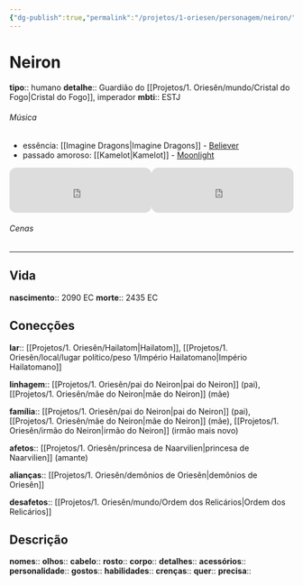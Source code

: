 ```yaml
---
{"dg-publish":true,"permalink":"/projetos/1-oriesen/personagem/neiron/"}
---
```



# Neiron
**tipo**:: humano
**detalhe**:: Guardião do [[Projetos/1. Oriesên/mundo/Cristal do Fogo|Cristal do Fogo]], imperador
**mbti**:: ESTJ


###### Música
- essência: [[Imagine Dragons|Imagine Dragons]] - [Believer](https://open.spotify.com/track/7Izh7zLJGw1Nscd62Exxj4?si=4fb28c295fdd4ef9)
- passado amoroso: [[Kamelot|Kamelot]] - [Moonlight](https://open.spotify.com/track/6rGBb9zI2nFV36n8kdpUrC?si=f1479e03e5614bb0)

<iframe style="border-radius:12px" src="https://open.spotify.com/embed/track/7Izh7zLJGw1Nscd62Exxj4?utm_source=generator" width="50%" height="80" frameBorder="0" allowfullscreen="" allow="autoplay; clipboard-write; encrypted-media; fullscreen; picture-in-picture"></iframe><iframe style="border-radius:12px" src="https://open.spotify.com/embed/track/6rGBb9zI2nFV36n8kdpUrC?utm_source=generator" width="50%" height="80" frameBorder="0" allowfullscreen="" allow="autoplay; clipboard-write; encrypted-media; fullscreen; picture-in-picture"></iframe>


###### Cenas



---
## Vida
**nascimento**:: 2090 EC
**morte**:: 2435 EC


## Conecções
**lar**:: [[Projetos/1. Oriesên/Hailatom|Hailatom]], [[Projetos/1. Oriesên/local/lugar político/peso 1/Império Hailatomano|Império Hailatomano]]

**linhagem**:: [[Projetos/1. Oriesên/pai do Neiron|pai do Neiron]] (pai), [[Projetos/1. Oriesên/mãe do Neiron|mãe do Neiron]] (mãe)

**família**:: [[Projetos/1. Oriesên/pai do Neiron|pai do Neiron]] (pai), [[Projetos/1. Oriesên/mãe do Neiron|mãe do Neiron]] (mãe), [[Projetos/1. Oriesên/irmão do Neiron|irmão do Neiron]] (irmão mais novo)

**afetos**:: [[Projetos/1. Oriesên/princesa de Naarvilien|princesa de Naarvilien]] (amante)

**alianças**:: [[Projetos/1. Oriesên/demônios de Oriesên|demônios de Oriesên]]

**desafetos**:: [[Projetos/1. Oriesên/mundo/Ordem dos Relicários|Ordem dos Relicários]]


## Descrição
**nomes**:: 
**olhos**:: 
**cabelo**:: 
**rosto**:: 
**corpo**:: 
**detalhes**:: 
**acessórios**:: 
**personalidade**:: 
**gostos**:: 
**habilidades**:: 
**crenças**:: 
**quer**:: 
**precisa**:: 